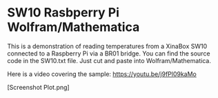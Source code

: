 # SW10 Rasbperry Pi Wolfram/Mathematica

This is a demonstration of reading temperatures from a XinaBox SW10 connected to a Raspberry Pi via a BR01 bridge.
You can find the source code in the SW10.txt file. Just cut and paste into Wolfram/Mathematica.

Here is a video covering the sample: https://youtu.be/j9fPl09kaMo

[Screenshot Plot.png]
